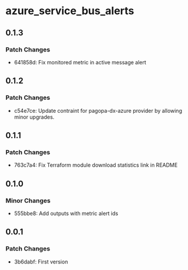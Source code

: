 # azure_service_bus_alerts

## 0.1.3

### Patch Changes

- 641858d: Fix monitored metric in active message alert

## 0.1.2

### Patch Changes

- c54e7ce: Update contraint for pagopa-dx-azure provider by allowing minor upgrades.

## 0.1.1

### Patch Changes

- 763c7a4: Fix Terraform module download statistics link in README

## 0.1.0

### Minor Changes

- 555bbe8: Add outputs with metric alert ids

## 0.0.1

### Patch Changes

- 3b6dabf: First version
